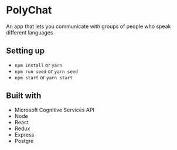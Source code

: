 # PolyChat

An app that lets you communicate with groups of people who speak different languages

## Setting up

* `npm install` or `yarn`
* `npm run seed` or `yarn seed`
* `npm start` or `yarn start`

## Built with
- Microsoft Cognitive Services API
- Node
- React
- Redux
- Express
- Postgre

